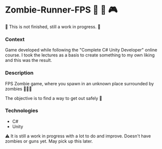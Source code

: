 # Zombie-Runner-FPS :runner: :japanese_ogre: :video_game:
:construction: This is not finished, still a work in progress. :construction:

### Context
Game developed while following the "Complete C# Unity Developer" online course. I took the lectures as a basis to create something to my own liking and this was the result.

### Description
FPS Zombie game, where you spawn in an unknown place surrounded by zombies :japanese_ogre::japanese_ogre::japanese_ogre:

The objective is to find a way to get out safely :runner:

### Technologies
* C#
* Unity

:warning: It is still a work in progress with a lot to do and improve. Doesn't have zombies or guns yet. May pick up this later.
